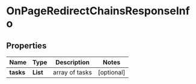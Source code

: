 # OnPageRedirectChainsResponseInfo


## Properties

| Name | Type | Description | Notes |
|------------ | ------------- | ------------- | -------------|
**tasks** | **List<OnPageRedirectChainsTaskInfo>** | array of tasks |[optional]|